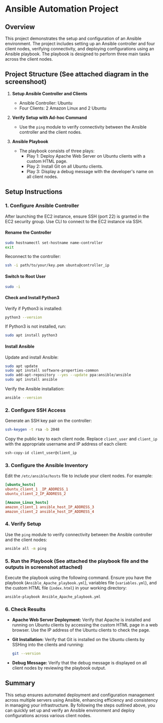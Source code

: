 # Ansible Automation Project

## Overview

This project demonstrates the setup and configuration of an Ansible environment. The project includes setting up an Ansible controller and four client nodes, verifying connectivity, and deploying configurations using an Ansible playbook. The playbook is designed to perform three main tasks across the client nodes.

## Project Structure (See attached diagram in the screenshoot)

1. **Setup Ansible Controller and Clients**
   - Ansible Controller: Ubuntu
   - Four Clients: 2 Amazon Linux and 2 Ubuntu

2. **Verify Setup with Ad-hoc Command**
   - Use the `ping` module to verify connectivity between the Ansible controller and the client nodes.

3. **Ansible Playbook**
   - The playbook consists of three plays:
     - Play 1: Deploy Apache Web Server on Ubuntu clients with a custom HTML page.
     - Play 2: Install Git on all Ubuntu clients.
     - Play 3: Display a debug message with the developer's name on all client nodes.

## Setup Instructions

### 1. Configure Ansible Controller

After launching the EC2 instance, ensure SSH (port 22) is granted in the EC2 security group. Use CLI to connect to the EC2 instance via SSH.

#### Rename the Controller

```bash
sudo hostnamectl set-hostname name-controller
exit
```

Reconnect to the controller:

```bash
ssh -i path/to/your/key.pem ubuntu@controller_ip
```

#### Switch to Root User

```bash
sudo -i
```

#### Check and Install Python3

Verify if Python3 is installed:

```bash
python3 --version
```

If Python3 is not installed, run:

```bash
sudo apt install python3
```

#### Install Ansible

Update and install Ansible:

```bash
sudo apt update
sudo apt install software-properties-common
sudo add-apt-repository --yes --update ppa:ansible/ansible
sudo apt install ansible
```

Verify the Ansible installation:

```bash
ansible --version
```

### 2. Configure SSH Access

Generate an SSH key pair on the controller:

```bash
ssh-keygen -t rsa -b 2048
```

Copy the public key to each client node. Replace `client_user` and `client_ip` with the appropriate username and IP address of each client:

```bash
ssh-copy-id client_user@client_ip
```

### 3. Configure the Ansible Inventory

Edit the `/etc/ansible/hosts` file to include your client nodes. For example:

```ini
[ubuntu_hosts]
ubuntu_client_1 _IP_ADDRESS_1 
ubuntu_client_2_IP_ADDRESS_2 

[Amazon_Linux_hosts]
amazon_client_1 ansible_host_IP_ADDRESS_3 
amazon_client_2 ansible_host_IP_ADDRESS_4 
```

### 4. Verify Setup

Use the `ping` module to verify connectivity between the Ansible controller and the client nodes:

```bash
ansible all -m ping
```

### 5. Run the Playbook (See attached the playbook file and the outputs in screenshot attached)

Execute the playbook using the following command. Ensure you have the playbook (`Ansible_Apache_playbook.yml`), variables file (`variables.yml`), and the custom HTML file (`index.html`) in your working directory:

```bash
ansible-playbook Ansible_Apache_playbook.yml
```

### 6. Check Results

- **Apache Web Server Deployment:**
  Verify that Apache is installed and running on Ubuntu clients by accessing the custom HTML page in a web browser. Use the IP address of the Ubuntu clients to check the page.

- **Git Installation:**
  Verify that Git is installed on the Ubuntu clients by SSHing into the clients and running:

  ```bash
  git --version
  ```

- **Debug Message:**
  Verify that the debug message is displayed on all client nodes by reviewing the playbook output.

## Summary

This setup ensures automated deployment and configuration management across multiple servers using Ansible, enhancing efficiency and consistency in managing your infrastructure. By following the steps outlined above, you can quickly set up and verify an Ansible environment and deploy configurations across various client nodes.
